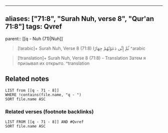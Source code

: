 
---
aliases: ["71:8", "Surah Nuh, verse 8", "Qur'an 71:8"]
tags: Qvref
---

parent:: [[q - Nuh (71)|Nuh]]

> [!arabic]+ Surah Nuh, Verse 8 (71:8)
> <span class="quran-arabic">ثُمَّ إِنِّى دَعَوْتُهُمْ جِهَارًا</span>
^arabic

> [!translation]+ Surah Nuh, Verse 8 (71:8) - Translation
> Затем я призывал их открыто.
^translation



## Related notes
```dataview
LIST from [[q - 71 - 8]]
WHERE !contains(file.name, "q - ")
SORT file.name ASC
```

### Related verses (footnote backlinks)
```dataview
LIST FROM [[q - 71 - 8]] AND #Qvref
SORT file.name ASC
```

